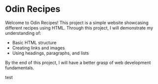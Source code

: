 # Odin Recipes

Welcome to Odin Recipes! This project is a simple website showcasing different recipes using HTML. 
Through this project, I will demonstrate my understanding of:

- Basic HTML structure
- Creating links and images
- Using headings, paragraphs, and lists

By the end of this project, I will have a better grasp of web development fundamentals.

test